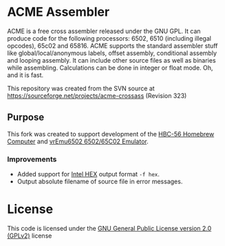 # ACME Assembler

ACME is a free cross assembler released under the GNU GPL.
It can produce code for the following processors: 6502, 6510 (including illegal opcodes), 65c02 and 65816.
ACME supports the standard assembler stuff like global/local/anonymous labels, offset assembly, conditional assembly and looping assembly. It can include other source files as well as binaries while assembling.
Calculations can be done in integer or float mode.
Oh, and it is fast.

This repository was created from the SVN source at https://sourceforge.net/projects/acme-crossass (Revision 323)

## Purpose

This fork was created to support development of the [HBC-56 Homebrew Computer](https://github.com/visrealm/hbc-56) and [vrEmu6502 6502/65C02 Emulator](https://github.com/visrealm/vrEmu6502). 

### Improvements
* Added support for [Intel HEX](https://en.wikipedia.org/wiki/Intel_HEX) output format `-f hex`.
* Output absolute filename of source file in error messages.

# License

This code is licensed under the [GNU General Public License version 2.0 (GPLv2)](https://www.gnu.org/licenses/old-licenses/gpl-2.0.en.html) license
